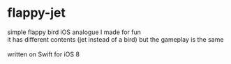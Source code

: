 # flappy-jet
simple flappy bird iOS analogue I made for fun
<br> it has different contents (jet instead of a bird) but the gameplay is the same
<br>
<br> written on Swift for iOS 8
